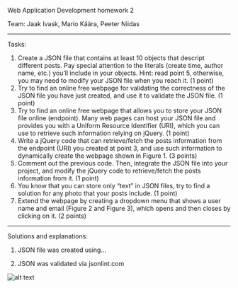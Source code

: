 Web Application Development homework 2

Team: Jaak Ivask, Mario Käära, Peeter Niidas

-------------------------------------------------------------
Tasks:

1. Create a JSON file that contains at least 10 objects that descript different posts. Pay special attention to the literals (create time, author name, etc.) you’ll include in your objects. Hint: read point 5, otherwise, you may need to modify your JSON file when you reach it. (1 point)
2. Try to find an online free webpage for validating the correctness of the JSON file you have just created, and use it to validate the JSON file. (1 point)
3. Try to find an online free webpage that allows you to store your JSON file online (endpoint). Many web pages can host your JSON file and provides you with a Uniform Resource Identifier (URI), which you can use to retrieve such information relying on jQuery. (1 point)
4. Write a jQuery code that can retrieve/fetch the posts information from the endpoint (URI) you created at point 3, and use such information to dynamically create the webpage shown in Figure 1. (3 points)
5. Comment out the previous code. Then, integrate the JSON file into your project, and modify the jQuery code to retrieve/fetch the posts information from it. (1 point)
6. You know that you can store only “text” in JSON files, try to find a solution for any photo that your posts include. (1 point)
7. Extend the webpage by creating a dropdown menu that shows a user name and email (Figure 2 and Figure 3), which opens and then closes by clicking on it. (2 points)
-------------------------------------------------------------


Solutions and explanations:

1. JSON file was created using...

2. JSON was validated via jsonlint.com

![alt text](https://github.com/[username]/[reponame]/blob/[branch]/image.jpg?raw=true)

